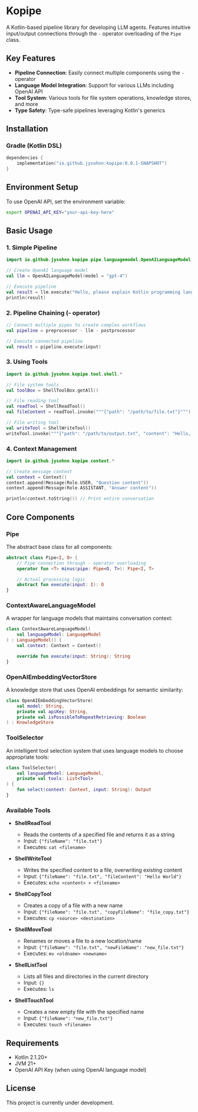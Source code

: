 # Kopipe

A Kotlin-based pipeline library for developing LLM agents. Features intuitive input/output connections through the `-`
operator overloading of the `Pipe` class.

## Key Features

- **Pipeline Connection**: Easily connect multiple components using the `-` operator
- **Language Model Integration**: Support for various LLMs including OpenAI API
- **Tool System**: Various tools for file system operations, knowledge stores, and more
- **Type Safety**: Type-safe pipelines leveraging Kotlin's generics

## Installation

### Gradle (Kotlin DSL)

```kotlin
dependencies {
    implementation("io.github.jysohnn:kopipe:0.0.1-SNAPSHOT")
}
```

## Environment Setup

To use OpenAI API, set the environment variable:

```bash
export OPENAI_API_KEY="your-api-key-here"
```

## Basic Usage

### 1. Simple Pipeline

```kotlin
import io.github.jysohnn.kopipe.pipe.languagemodel.OpenAILanguageModel

// Create OpenAI language model
val llm = OpenAILanguageModel(model = "gpt-4")

// Execute pipeline
val result = llm.execute("Hello, please explain Kotlin programming language.")
println(result)
```

### 2. Pipeline Chaining (- operator)

```kotlin
// Connect multiple pipes to create complex workflows
val pipeline = preprocessor - llm - postprocessor

// Execute connected pipeline
val result = pipeline.execute(input)
```

### 3. Using Tools

```kotlin
import io.github.jysohnn.kopipe.tool.shell.*

// File system tools
val toolBox = ShellToolBox.getAll()

// File reading tool
val readTool = ShellReadTool()
val fileContent = readTool.invoke("""{"path": "/path/to/file.txt"}""")

// File writing tool
val writeTool = ShellWriteTool()
writeTool.invoke("""{"path": "/path/to/output.txt", "content": "Hello, World!"}""")
```

### 4. Context Management

```kotlin
import io.github.jysohnn.kopipe.context.*

// Create message context
val context = Context()
context.append(Message(Role.USER, "Question content"))
context.append(Message(Role.ASSISTANT, "Answer content"))

println(context.toString()) // Print entire conversation
```

## Core Components

### Pipe

The abstract base class for all components:

```kotlin
abstract class Pipe<I, O> {
    // Pipe connection through - operator overloading
    operator fun <T> minus(pipe: Pipe<O, T>): Pipe<I, T>

    // Actual processing logic
    abstract fun execute(input: I): O
}
```

### ContextAwareLanguageModel

A wrapper for language models that maintains conversation context:

```kotlin
class ContextAwareLanguageModel(
    val languageModel: LanguageModel
) : LanguageModel() {
    val context: Context = Context()

    override fun execute(input: String): String
}
```

### OpenAIEmbeddingVectorStore

A knowledge store that uses OpenAI embeddings for semantic similarity:

```kotlin
class OpenAIEmbeddingVectorStore(
    val model: String,
    private val apiKey: String,
    private val isPossibleToRepeatRetrieving: Boolean
) : KnowledgeStore
```

### ToolSelector

An intelligent tool selection system that uses language models to choose appropriate tools:

```kotlin
class ToolSelector(
    val languageModel: LanguageModel,
    private val tools: List<Tool>
) {
    fun select(context: Context, input: String): Output
}
```

### Available Tools

- **ShellReadTool**
    - Reads the contents of a specified file and returns it as a string
    - Input: `{"fileName": "file.txt"}`
    - Executes: `cat <filename>`

- **ShellWriteTool**
    - Writes the specified content to a file, overwriting existing content
    - Input: `{"fileName": "file.txt", "fileContent": "Hello World"}`
    - Executes: `echo <content> > <filename>`

- **ShellCopyTool**
    - Creates a copy of a file with a new name
    - Input: `{"fileName": "file.txt", "copyFileName": "file_copy.txt"}`
    - Executes: `cp <source> <destination>`

- **ShellMoveTool**
    - Renames or moves a file to a new location/name
    - Input: `{"fileName": "file.txt", "newFileName": "new_file.txt"}`
    - Executes: `mv <oldname> <newname>`

- **ShellListTool**
    - Lists all files and directories in the current directory
    - Input: `{}`
    - Executes: `ls`

- **ShellTouchTool**
    - Creates a new empty file with the specified name
    - Input: `{"fileName": "new_file.txt"}`
    - Executes: `touch <filename>`

## Requirements

- Kotlin 2.1.20+
- JVM 21+
- OpenAI API Key (when using OpenAI language model)

## License

This project is currently under development.